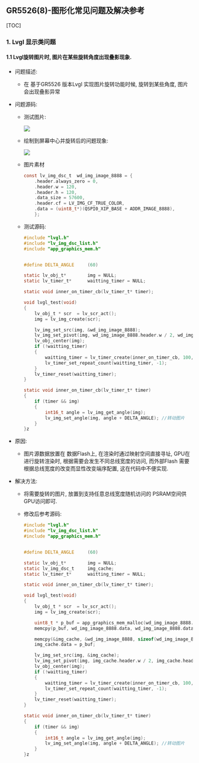 ## GR5526(8)-图形化常见问题及解决参考

[TOC]

### 1. Lvgl 显示类问题

#### 1.1 Lvgl旋转图片时, 图片在某些旋转角度出现叠影现象.

-   问题描述:

    -   在 基于GR5526 版本Lvgl 实现图片旋转功能时候, 旋转到某些角度, 图片会出现叠影异常

-   问题源码:

    -   测试图片:

        ![](../../_images/gpu/gpu_rotate.jpg)  

    -   绘制到屏幕中心并旋转后的问题现象:

        ![](../../_images/gpu/gpu_rotate_issue.png) 

    -   图片素材

        ```c
        const lv_img_dsc_t  wd_img_image_8888 = {
            .header.always_zero = 0,
            .header.w = 120,
            .header.h = 120,
            .data_size = 57600, 
            .header.cf = LV_IMG_CF_TRUE_COLOR,
            .data = (uint8_t*)(QSPI0_XIP_BASE + ADDR_IMAGE_8888),
            };
        ```

    -   测试源码:

        ```c
        #include "lvgl.h"
        #include "lv_img_dsc_list.h"
        #include "app_graphics_mem.h"
        
        
        #define DELTA_ANGLE     (60)
        
        static lv_obj_t*        img = NULL;
        static lv_timer_t*      waitting_timer = NULL;
        
        static void inner_on_timer_cb(lv_timer_t* timer);
        
        void lvgl_test(void)
        {
            lv_obj_t * scr  = lv_scr_act();
            img = lv_img_create(scr);
        
            lv_img_set_src(img, &wd_img_image_8888);
            lv_img_set_pivot(img, wd_img_image_8888.header.w / 2, wd_img_image_8888.header.h / 2);
            lv_obj_center(img);
            if (!waitting_timer)
            {
                waitting_timer = lv_timer_create(inner_on_timer_cb, 100, NULL);
                lv_timer_set_repeat_count(waitting_timer, -1);
            }
            lv_timer_reset(waitting_timer);
        }
        
        static void inner_on_timer_cb(lv_timer_t* timer)
        {
            if (timer && img)
            {
                int16_t angle = lv_img_get_angle(img);
                lv_img_set_angle(img, angle + DELTA_ANGLE); //转动图片
            }
        }z
        ```

        

-   原因:

    -   图片源数据放置在 数据Flash上, 在渲染时通过映射空间直接寻址, GPU在进行旋转渲染时, 根据需要会发生不同总线宽度的访问, 而外部Flash 需要根据总线宽度的改变而显性改变端序配置, 这在代码中不便实现. 

-   解决方法:

    -   将需要旋转的图片, 放置到支持任意总线宽度随机访问的 PSRAM空间供GPU访问即可.

    -   修改后参考源码:

        ```c
        #include "lvgl.h"
        #include "lv_img_dsc_list.h"
        #include "app_graphics_mem.h"
        
        
        #define DELTA_ANGLE     (60)
        
        static lv_obj_t*        img = NULL;
        static lv_img_dsc_t     img_cache;
        static lv_timer_t*      waitting_timer = NULL;
        
        static void inner_on_timer_cb(lv_timer_t* timer);
        
        void lvgl_test(void)
        {
            lv_obj_t * scr  = lv_scr_act();
            img = lv_img_create(scr);
        
            uint8_t * p_buf = app_graphics_mem_malloc(wd_img_image_8888.data_size);
            memcpy(p_buf, wd_img_image_8888.data, wd_img_image_8888.data_size);
        
            memcpy(&img_cache, &wd_img_image_8888, sizeof(wd_img_image_8888));
            img_cache.data = p_buf;
        
            lv_img_set_src(img, &img_cache);
            lv_img_set_pivot(img, img_cache.header.w / 2, img_cache.header.h / 2);
            lv_obj_center(img);
            if (!waitting_timer)
            {
                waitting_timer = lv_timer_create(inner_on_timer_cb, 100, NULL);
                lv_timer_set_repeat_count(waitting_timer, -1);
            }
            lv_timer_reset(waitting_timer);
        }
        
        static void inner_on_timer_cb(lv_timer_t* timer)
        {
            if (timer && img)
            {
                int16_t angle = lv_img_get_angle(img);
                lv_img_set_angle(img, angle + DELTA_ANGLE); //转动图片
            }
        }z
        ```

        
















